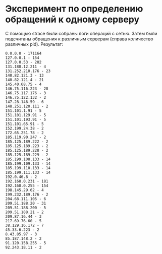 # Эксперимент по определению обращений к одному серверу
С помощью strace были собраны логи операций с сетью. Затем были подсчитаны обращения к различным серверам (справа количество различных pid).
Результат:
```text
0.0.0.0 - 171164
127.0.0.1 - 154
127.0.0.53 - 202
131.188.12.211 - 4
131.252.210.176 - 23
140.82.121.3 - 13
140.82.121.4 - 21
145.40.68.75 - 4
146.75.116.223 - 28
146.75.117.176 - 3
146.75.122.132 - 2
147.28.146.59 - 6
148.251.120.111 - 2
151.101.1.91 - 5
151.101.129.91 - 5
151.101.193.91 - 5
151.101.65.91 - 5
152.199.24.38 - 2
172.65.251.78 - 2
185.119.90.247 - 2
185.125.189.222 - 2
185.125.189.223 - 2
185.125.189.228 - 2
185.125.189.229 - 2
185.199.108.133 - 14
185.199.109.133 - 14
185.199.110.133 - 14
185.199.111.133 - 14
192.0.46.8 - 2
192.168.0.231 - 181
192.168.0.255 - 154
198.145.29.62 - 4
199.232.189.176 - 2
204.68.111.105 - 6
209.51.188.20 - 31
209.51.188.200 - 5
209.51.188.21 - 2
209.87.16.44 - 3
217.69.76.60 - 5
38.129.16.172 - 7
45.33.6.223 - 2
8.43.85.97 - 3
85.187.148.2 - 2
91.120.158.255 - 5
92.243.18.11 - 2
```